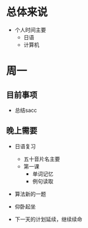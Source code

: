 # 总体来说
- 个人时间主要
    - 日语
    - 计算机
    
# 周一
## 目前事项
- 总结sacc

## 晚上需要
- 日语复习
    - 五十音片名主要
    - 第一课
        - 单词记忆
        - 例句读取
        
- 算法新的一题
- 仰卧起坐
- 下一天的计划延续，继续续命
